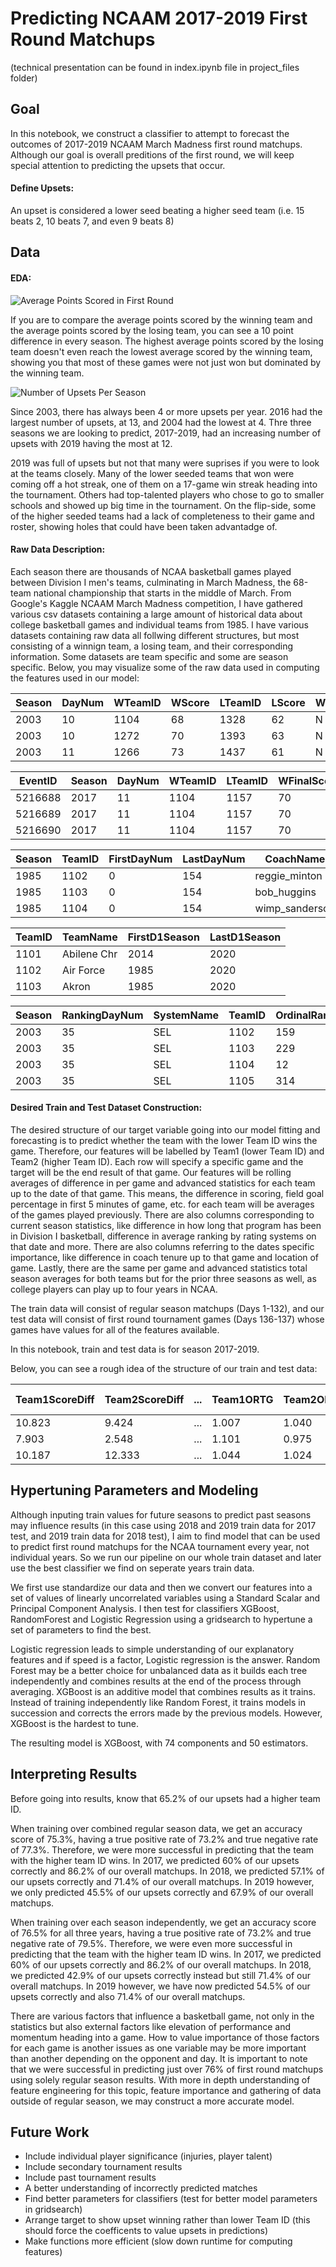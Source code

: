 
# Predicting NCAAM 2017-2019 First Round Matchups

(technical presentation can be found in index.ipynb file in project_files folder)


## Goal

In this notebook, we construct a classifier to attempt to forecast the outcomes of 2017-2019 NCAAM March Madness first round matchups. Although our goal is overall preditions of the first round, we will keep special attention to predicting the upsets that occur.

#### Define Upsets:
An upset is considered a lower seed beating a higher seed team (i.e. 15 beats 2, 10 beats 7, and even 9 beats 8)


## Data

#### EDA:

![Average Points Scored in First Round](project_files/averages.png)


If you are to compare the average points scored by the winning team and the average points scored by the losing team, you can see a 10 point difference in every season. The highest average points scored by the losing team doesn't even reach the lowest average scored by the winning team, showing you that most of these games were not just won but dominated by the winning team.


![Number of Upsets Per Season](project_files/upsetsovertime.png)


Since 2003, there has always been 4 or more upsets per year. 2016 had the largest number of upsets, at 13, and 2004 had the lowest at 4. Thre three seasons we are looking to predict, 2017-2019, had an increasing number of upsets with 2019 having the most at 12.

2019 was full of upsets but not that many were suprises if you were to look at the teams closely. Many of the lower seeded teams that won were coming off a hot streak, one of them on a 17-game win streak heading into the tournament. Others had top-talented players who chose to go to smaller schools and showed up big time in the tournament. On the flip-side, some of the higher seeded teams had a lack of completeness to their game and roster, showing holes that could have been taken advantadge of.


#### Raw Data Description:

Each season there are thousands of NCAA basketball games played between Division I men's teams, culminating in March Madness, the 68-team national championship that starts in the middle of March. From Google's Kaggle NCAAM March Madness competition, I have gathered various csv datasets containing a large amount of historical data about college basketball games and individual teams from 1985. I have various datasets containing raw data all follwing different structures, but most consisting of a winnign team, a losing team, and their corresponding information. Some datasets are team specific and some are season specific. Below, you may visualize some of the raw data used in computing the features used in our model:

| Season | DayNum | WTeamID | WScore | LTeamID | LScore | WLoc | NumOT | WFGM | WFGA | ... | LStl | LBlk | LPF |
| --- | --- | --- | --- | --- | --- | --- | --- | --- | --- | --- | --- | --- | --- |
| 2003 | 10 | 1104 | 68 | 1328 | 62 | N | 0 | 27 | 58 | ... | 9 | 2 | 20 |
| 2003 | 10 | 1272 | 70 | 1393 | 63 | N | 0 | 26 | 62 | ... | 8 | 6 | 16 |
| 2003 | 11 | 1266 | 73 | 1437 | 61 | N | 0 | 24 | 58 | ... | 2 | 5 | 23 |

| EventID | Season | DayNum | WTeamID | LTeamID | WFinalScore | LFinalScore | WCurrentScore | LCurrentScore | ElapsedSeconds | EventTeamID | EventPlayerID | EventType | EventSubType | X | Y | Area |
| --- | --- | --- | --- | --- | --- | --- | --- | --- | --- | --- | --- | --- | --- | --- | --- | --- |
| 5216688 | 2017 | 11 | 1104 | 1157 | 70 | 53 | 0 | 0 | 0 | 1104 | 6977 | sub | in | 0 | 0 | 0 |
| 5216689 | 2017 | 11 | 1104 | 1157 | 70 | 53 | 0 | 0 | 15 | 1157 | 1899 | foul | unk | 0 | 0 | 0 |
| 5216690 | 2017 | 11 | 1104 | 1157 | 70 | 53 | 0 | 0 | 15 | 1157 | 1899 | turnover | unk | 0 | 0 | 0 |

| Season | TeamID | FirstDayNum | LastDayNum | CoachName |
| --- | --- | --- | --- | --- |
| 1985 | 1102 | 0 | 154 | reggie_minton |
| 1985 | 1103 | 0 | 154 | bob_huggins |
| 1985 | 1104 | 0 | 154 | wimp_sanderson |

| TeamID | TeamName | FirstD1Season | LastD1Season |
| --- | --- | --- | --- |
|1101 | Abilene Chr | 2014 | 2020 |
|1102 | Air Force | 1985 | 2020 |
|1103 | Akron | 1985 | 2020 |

| Season | RankingDayNum | SystemName | TeamID | OrdinalRank |
| --- | --- | --- | --- | --- |
| 2003 | 35 | SEL | 1102 | 159 |
| 2003 | 35 | SEL | 1103 | 229 |
| 2003 | 35 | SEL | 1104 | 12 |
| 2003 | 35 | SEL | 1105 | 314 |


#### Desired Train and Test Dataset Construction:

The desired structure of our target variable going into our model fitting and forecasting is to predict whether the team with the lower Team ID wins the game. Therefore, our features will be labelled by Team1 (lower Team ID) and Team2 (higher Team ID). Each row will specify a specific game and the target will be the end result of that game. Our features will be rolling averages of difference in per game and advanced statistics for each team up to the date of that game. This means, the difference in scoring, field goal percentage in first 5 minutes of game, etc. for each team will be averages of the games played previously. There are also columns corresponding to current season statistics, like difference in how long that program has been in Division I basketball, difference in average ranking by rating systems on that date and more. There are also columns referring to the dates specific importance, like difference in coach tenure up to that game and location of game. Lastly, there are the same per game and advanced statistics total season averages for both teams but for the prior three seasons as well, as college players can play up to four years in NCAA.

The train data will consist of regular season matchups (Days 1-132), and our test data will consist of first round tournament games (Days 136-137) whose games have values for all of the features available.

In this notebook, train and test data is for season 2017-2019.

Below, you can see a rough idea of the structure of our train and test data:

| Team1ScoreDiff | Team2ScoreDiff | ... | Team1ORTG | Team2ORTG | ... | CoachDiff | ... | Team1ScoreDiff-1 | Team2ScoreDiff-1 | ... | Team1H | Team2H | ... | Team1fhf52 | Team2fhf52 | ... | Target |
| --- | --- | --- | --- | --- | --- | --- | --- | --- | --- | --- | --- | --- | --- | --- | --- | --- | --- |
| 10.823 | 9.424 | ... | 1.007 | 1.040 | ... | 608 | ... | 6.456 | 5.345 | ... | 1 | 0 | ... | 0.416 | 0.200 | ... | 1 |
| 7.903 | 2.548 | ... | 1.101 | 0.975 | ... | 0 | ... | 8.623 | -1.456 | ... | 0 | 1 | ... | 0.750 | 1.000 | ... | 0 |
| 10.187 | 12.333 | ... | 1.044 | 1.024 | ... | -123 | ... | 0.235 | -2.349 | ... | 0 | 0 | ... | 0.500 | 0.333 | ... | 1 |


## Hypertuning Parameters and Modeling

Although inputing train values for future seasons to predict past seasons may influence results (in this case using 2018 and 2019 train data for 2017 test, and 2019 train data for 2018 test), I aim to find model that can be used to predict first round matchups for the NCAA tournament every year, not individual years. So we run our pipeline on our whole train dataset and later use the best classifier we find on seperate years train data.

We first use standardize our data and then we convert our features into a set of values of linearly uncorrelated variables using a Standard Scalar and Principal Component Analysis. I then test for classifiers XGBoost, RandomForest and Logistic Regression using a gridsearch to hypertune a set of parameters to find the best.

Logistic regression leads to simple understanding of our explanatory features and if speed is a factor, Logistic regression is the answer. Random Forest may be a better choice for unbalanced data as it builds each tree independently and combines results at the end of the process through averaging. XGBoost is an additive model that combines results as it trains. Instead of training independently like Random Forest, it trains models in succession and corrects the errors made by the previous models. However, XGBoost is the hardest to tune.

The resulting model is XGBoost, with 74 components and 50 estimators.


## Interpreting Results

Before going into results, know that 65.2% of our upsets had a higher team ID.

When training over combined regular season data, we get an accuracy score of 75.3%, having a true positive rate of 73.2% and true negative rate of 77.3%. Therefore, we were more successful in predicting that the team with the higher team ID wins. In 2017, we predicted 60% of our upsets correctly and 86.2% of our overall matchups. In 2018, we predicted 57.1% of our upsets correctly and 71.4% of our overall matchups. In 2019 however, we only predicted 45.5% of our upsets correctly and 67.9% of our overall matchups.

When training over each season independently, we get an accuracy score of 76.5% for all three years, having a true positive rate of 73.2% and true negative rate of 79.5%. Therefore, we were even more successful in predicting that the team with the higher team ID wins. In 2017, we predicted 60% of our upsets correctly and 86.2% of our overall matchups. In 2018, we predicted 42.9% of our upsets correctly instead but still 71.4% of our overall matchups. In 2019 however, we have now predicted 54.5% of our upsets correctly and also 71.4% of our overall matchups.

There are various factors that influence a basketball game, not only in the statistics but also external factors like elevation of performance and momentum heading into a game. How to value importance of those factors for each game is another issues as one variable may be more important than another depending on the opponent and day. It is important to note that we were successful in predicting just over 76% of first round matchups using solely regular season results. With more in depth understanding of feature engineering for this topic, feature importance and gathering of data outside of regular season, we may construct a more accurate model.


## Future Work

- Include individual player significance (injuries, player talent)  
- Include secondary tournament results  
- Include past tournament results  
- A better understanding of incorrectly predicted matches  
- Find better parameters for classifiers (test for better model parameters in gridsearch)  
- Arrange target to show upset winning rather than lower Team ID (this should force the coefficents to value upsets in predictions)  
- Make functions more efficient (slow down runtime for computing features)
